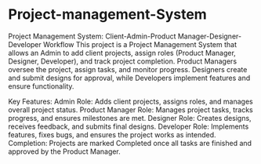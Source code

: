 # Project-management-System
Project Management System: Client-Admin-Product Manager-Designer-Developer Workflow
This project is a Project Management System that allows an Admin to add client projects, assign roles (Product Manager, Designer, Developer), and track project completion. Product Managers oversee the project, assign tasks, and monitor progress. Designers create and submit designs for approval, while Developers implement features and ensure functionality.

Key Features:
Admin Role: Adds client projects, assigns roles, and manages overall project status.
Product Manager Role: Manages project tasks, tracks progress, and ensures milestones are met.
Designer Role: Creates designs, receives feedback, and submits final designs.
Developer Role: Implements features, fixes bugs, and ensures the project works as intended.
Completion: Projects are marked Completed once all tasks are finished and approved by the Product Manager.
